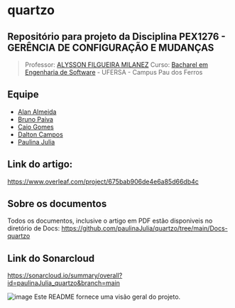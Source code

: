 # quartzo
## Repositório para projeto da Disciplina PEX1276 - GERÊNCIA DE CONFIGURAÇÃO E MUDANÇAS 

> Professor: [ALYSSON FILGUEIRA MILANEZ](https://sigaa.ufersa.edu.br/sigaa/public/docente/portal.jsf?siape=1090203)
Curso: [Bacharel em Engenharia de Software](https://engsoftwarepaudosferros.ufersa.edu.br/apresentacao/) - UFERSA - Campus Pau dos Ferros

## Equipe

- [Alan Almeida](https://github.com/AlanTddy)
- [Bruno Paiva](https://github.com/brunopaiva1)
- [Caio Gomes](https://github.com/tobelikecaio)
- [Dalton Campos](https://github.com/daltonfcampos)
- [Paulina Julia](https://github.com/paulinaJulia)

## Link do artigo: 
https://www.overleaf.com/project/675bab906de4e6a85d66db4c

## Sobre os documentos
Todos os documentos, inclusive o artigo em PDF estão disponiveis no diretório de Docs:  https://github.com/paulinaJulia/quartzo/tree/main/Docs-quartzo

## Link do Sonarcloud
https://sonarcloud.io/summary/overall?id=paulinaJulia_quartzo&branch=main

![image](https://github.com/user-attachments/assets/6af8a991-89ea-4ea3-bd78-8d9ae7b50ae6)
Este README fornece uma visão geral do projeto.
